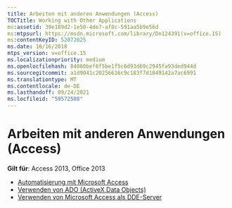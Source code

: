 ```yaml
---
title: Arbeiten mit anderen Anwendungen (Access)
TOCTitle: Working with Other Applications
ms:assetid: 39e189d2-1e50-4de7-af8c-591aa5b9e56d
ms:mtpsurl: https://msdn.microsoft.com/library/Dn124391(v=office.15)
ms:contentKeyID: 52072025
ms.date: 10/16/2018
mtps_version: v=office.15
ms.localizationpriority: medium
ms.openlocfilehash: 84060bef6f5be1f5c6d93d69c2945fa93ded944d
ms.sourcegitcommit: a1d9041c20256616c9c183f7d1049142a7ac6991
ms.translationtype: MT
ms.contentlocale: de-DE
ms.lasthandoff: 09/24/2021
ms.locfileid: "59572508"
---
```

# <a name="working-with-other-applications-access"></a>Arbeiten mit anderen Anwendungen (Access)

**Gilt für**: Access 2013, Office 2013

- [Automatisierung mit Microsoft Access](automation-with-microsoft-access.md)
- [Verwenden von ADO (ActiveX Data Objects)](using-activex-data-objects.md)
- [Verwenden von Microsoft Access als DDE-Server](use-microsoft-access-as-a-dde-server.md)



